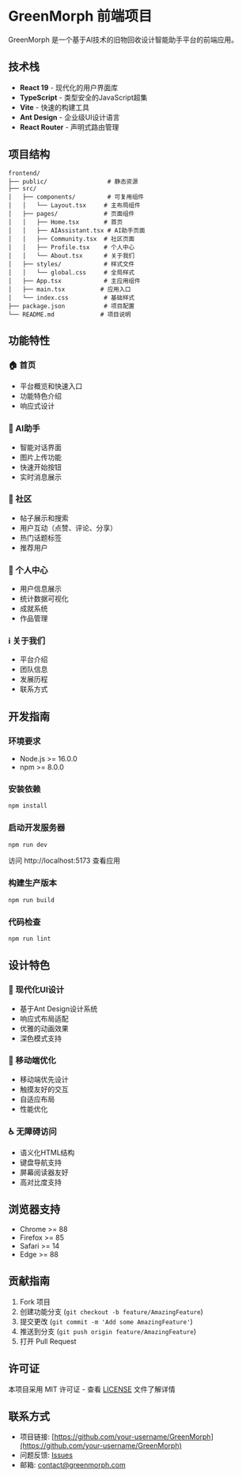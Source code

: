 # GreenMorph 前端项目

GreenMorph 是一个基于AI技术的旧物回收设计智能助手平台的前端应用。

## 技术栈

- **React 19** - 现代化的用户界面库
- **TypeScript** - 类型安全的JavaScript超集
- **Vite** - 快速的构建工具
- **Ant Design** - 企业级UI设计语言
- **React Router** - 声明式路由管理

## 项目结构

```
frontend/
├── public/                 # 静态资源
├── src/
│   ├── components/         # 可复用组件
│   │   └── Layout.tsx     # 主布局组件
│   ├── pages/             # 页面组件
│   │   ├── Home.tsx       # 首页
│   │   ├── AIAssistant.tsx # AI助手页面
│   │   ├── Community.tsx  # 社区页面
│   │   ├── Profile.tsx    # 个人中心
│   │   └── About.tsx      # 关于我们
│   ├── styles/            # 样式文件
│   │   └── global.css     # 全局样式
│   ├── App.tsx            # 主应用组件
│   ├── main.tsx          # 应用入口
│   └── index.css          # 基础样式
├── package.json           # 项目配置
└── README.md             # 项目说明
```

## 功能特性

### 🏠 首页
- 平台概览和快速入口
- 功能特色介绍
- 响应式设计

### 🤖 AI助手
- 智能对话界面
- 图片上传功能
- 快速开始按钮
- 实时消息展示

### 👥 社区
- 帖子展示和搜索
- 用户互动（点赞、评论、分享）
- 热门话题标签
- 推荐用户

### 👤 个人中心
- 用户信息展示
- 统计数据可视化
- 成就系统
- 作品管理

### ℹ️ 关于我们
- 平台介绍
- 团队信息
- 发展历程
- 联系方式

## 开发指南

### 环境要求

- Node.js >= 16.0.0
- npm >= 8.0.0

### 安装依赖

```bash
npm install
```

### 启动开发服务器

```bash
npm run dev
```

访问 http://localhost:5173 查看应用

### 构建生产版本

```bash
npm run build
```

### 代码检查

```bash
npm run lint
```

## 设计特色

### 🎨 现代化UI设计
- 基于Ant Design设计系统
- 响应式布局适配
- 优雅的动画效果
- 深色模式支持

### 📱 移动端优化
- 移动端优先设计
- 触摸友好的交互
- 自适应布局
- 性能优化

### ♿ 无障碍访问
- 语义化HTML结构
- 键盘导航支持
- 屏幕阅读器友好
- 高对比度支持

## 浏览器支持

- Chrome >= 88
- Firefox >= 85
- Safari >= 14
- Edge >= 88

## 贡献指南

1. Fork 项目
2. 创建功能分支 (`git checkout -b feature/AmazingFeature`)
3. 提交更改 (`git commit -m 'Add some AmazingFeature'`)
4. 推送到分支 (`git push origin feature/AmazingFeature`)
5. 打开 Pull Request

## 许可证

本项目采用 MIT 许可证 - 查看 [LICENSE](LICENSE) 文件了解详情

## 联系方式

- 项目链接: [https://github.com/your-username/GreenMorph](https://github.com/your-username/GreenMorph)
- 问题反馈: [Issues](https://github.com/your-username/GreenMorph/issues)
- 邮箱: contact@greenmorph.com